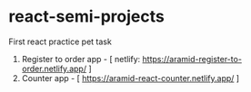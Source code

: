 # react-semi-projects

First react practice pet task

1. Register to order app - [ netlify: https://aramid-register-to-order.netlify.app/ ]
2. Counter app - [ https://aramid-react-counter.netlify.app/ ]
